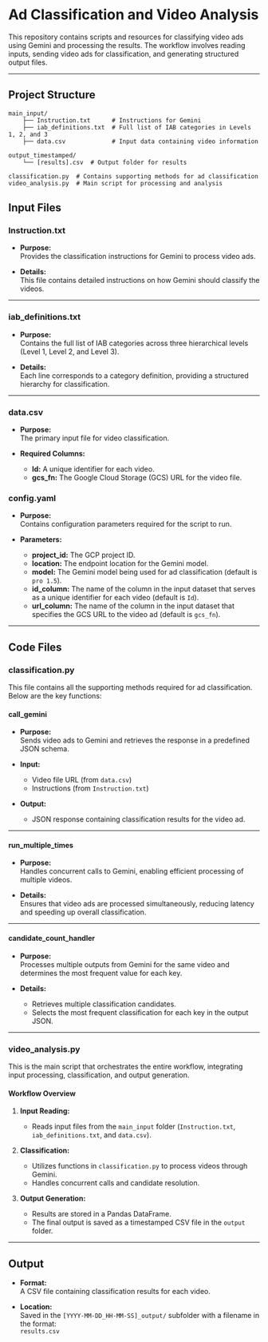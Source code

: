 
# Ad Classification and Video Analysis

This repository contains scripts and resources for classifying video ads using Gemini and processing the results. The workflow involves reading inputs, sending video ads for classification, and generating structured output files.

---

## **Project Structure**

```plaintext
main_input/
    ├── Instruction.txt      # Instructions for Gemini
    ├── iab_definitions.txt  # Full list of IAB categories in Levels 1, 2, and 3
    ├── data.csv             # Input data containing video information

output_timestamped/
    └── [results].csv  # Output folder for results

classification.py  # Contains supporting methods for ad classification
video_analysis.py  # Main script for processing and analysis
```
## Input Files

### Instruction.txt
- **Purpose:**  
  Provides the classification instructions for Gemini to process video ads.

- **Details:**  
  This file contains detailed instructions on how Gemini should classify the videos.

---

### iab_definitions.txt
- **Purpose:**  
  Contains the full list of IAB categories across three hierarchical levels (Level 1, Level 2, and Level 3).

- **Details:**  
  Each line corresponds to a category definition, providing a structured hierarchy for classification.

---

### data.csv
- **Purpose:**  
  The primary input file for video classification.

- **Required Columns:**  
  - **Id:** A unique identifier for each video.  
  - **gcs_fn:** The Google Cloud Storage (GCS) URL for the video file.

### config.yaml
- **Purpose:**  
  Contains configuration parameters required for the script to run.

- **Parameters:**
  - **project_id:** The GCP project ID.  
  - **location:** The endpoint location for the Gemini model.  
  - **model:** The Gemini model being used for ad classification (default is `pro 1.5`).  
  - **id_column:** The name of the column in the input dataset that serves as a unique identifier for each video (default is `Id`).  
  - **url_column:** The name of the column in the input dataset that specifies the GCS URL to the video ad (default is `gcs_fn`).

---

## Code Files

### classification.py
This file contains all the supporting methods required for ad classification. Below are the key functions:

#### **call_gemini**
- **Purpose:**  
  Sends video ads to Gemini and retrieves the response in a predefined JSON schema.

- **Input:**  
  - Video file URL (from `data.csv`)  
  - Instructions (from `Instruction.txt`)

- **Output:**  
  - JSON response containing classification results for the video ad.

---

#### **run_multiple_times**
- **Purpose:**  
  Handles concurrent calls to Gemini, enabling efficient processing of multiple videos.

- **Details:**  
  Ensures that video ads are processed simultaneously, reducing latency and speeding up overall classification.

---

#### **candidate_count_handler**
- **Purpose:**  
  Processes multiple outputs from Gemini for the same video and determines the most frequent value for each key.

- **Details:**  
  - Retrieves multiple classification candidates.  
  - Selects the most frequent classification for each key in the output JSON.

---

### video_analysis.py
This is the main script that orchestrates the entire workflow, integrating input processing, classification, and output generation.

#### Workflow Overview
1. **Input Reading:**  
   - Reads input files from the `main_input` folder (`Instruction.txt`, `iab_definitions.txt`, and `data.csv`).

2. **Classification:**  
   - Utilizes functions in `classification.py` to process videos through Gemini.  
   - Handles concurrent calls and candidate resolution.

3. **Output Generation:**  
   - Results are stored in a Pandas DataFrame.  
   - The final output is saved as a timestamped CSV file in the `output` folder.

---

## Output

- **Format:**  
  A CSV file containing classification results for each video.

- **Location:**  
  Saved in the `[YYYY-MM-DD_HH-MM-SS]_output/` subfolder with a filename in the format:  
  `results.csv`
